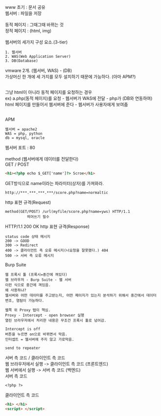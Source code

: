 www 초기 : 문서 공유   
웹서버 : 파일을 저장   
</br>
동적 페이지 : 그때그때 바뀌는 것   
정적 페이지 : (html, img)   
</br>
웹서버의 세가지 구성 요소.(3-tier)
```
1. 웹서버
2. WAS(Web Application Server)
3. DB(Database)   
```
vmware 2개. (웹서버, WAS) - (DB)   
가상머신 한 개에 세 가지를 모두 설치하기 때문에 가능하다. (아마 APM?)   
</br>

그냥 html이 아니라 동적 페이지를 요청하는 경우   
ex) a.php(동적 페이지)를 요청 - 웹서버가 WAS에 전달 - php가 (DB와 연동하여)   
html 페이지를 만들어서 웹서버에 준다 - 웹서버가 사용자에게 보여줌   
</br>

APM
```
웹서버 = apache2   
WAS = php, python   
db = mysql, oracle   
```
웹서버 포트 : 80   
</br>
method (웹서버에게 데이터를 전달한다)   
GET / POST   

```html 
<h1><?php echo $_GET['name']?> Scroe</h1> 
```
GET방식으로 name이라는 파라미터(상자)를 가져와라.   
```
http://***.***.***.***/score.php?name=normaltic   
```
http 표현 규격(Request)   
```
method(GET/POST) /url(myfile/score.php?name=yws) HTTP/1.1
          띄어쓰기 필수
```
   
HTTP/1.1 200 OK
http 표현 규격(Response)
```
status code 상태 메시지   
200 -> GOOD   
300 -> Redirect   
400 -> 클라이언트 측 오류 메시지(너요청을 잘못했다.) 404   
500 -> 서버 측 오류 메시지   
```



Burp Suite
```
웹 프록시 툴 (프록시=중간에 껴있다)
웹 브라우저 - Burp Suite - 웹 서버
이런 식으로 중간에 껴있음.
왜 사용하냐?
웹서버와 어떤 데이터를 주고받는지, 어떤 페이지가 있는지 분석하기 위해서 중간에서 데이터 변조, 염탐이 가능하다.

웹쪽 위 Proxy 탭이 핵심.   
Proxy - Intercept - open browser 실행   
열린 브라우저에서 처리한 내용은 무조건 프록시 툴로 넘어감.    

Intercept is off    
버튼을 누르면 on으로 바뀌면서 막음.   
인터셉트 = 웹서버에 주지 않고 가로막음.   

send to repeater   
```

서버 측 코드 / 클라이언트 측 코드   
웹 브라우저에서 실행 -> 클라이언트 측 코드 (프론트엔드)    
웹 서버에서 실행 -> 서버 측 코드 (백엔드)   
서버 측 코드  
```
<?php ?> 
```

클라이언트 측 코드
```html
<h1> </h1>
<script> </script>   
```
   